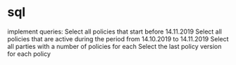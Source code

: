 # sql
implement queries:  Select all policies that start before 14.11.2019 Select all policies that are active during the period from 14.10.2019 to 14.11.2019 Select all parties with a number of policies for each Select the last policy version for each policy
